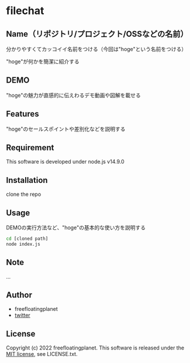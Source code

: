 # filechat
## Name（リポジトリ/プロジェクト/OSSなどの名前）

分かりやすくてカッコイイ名前をつける（今回は"hoge"という名前をつける）

"hoge"が何かを簡潔に紹介する

## DEMO

"hoge"の魅力が直感的に伝えわるデモ動画や図解を載せる

## Features

"hoge"のセールスポイントや差別化などを説明する

## Requirement

This software is developed under node.js v14.9.0

## Installation

clone the repo

## Usage

DEMOの実行方法など、"hoge"の基本的な使い方を説明する

```bash
cd [cloned path]
node index.js
```

## Note

...

## Author

* freefloatingplanet
* [twitter](https://twitter.com/__freefloating)

## License
Copyright (c) 2022 freefloatingplanet.
This software is released under the [MIT license](https://en.wikipedia.org/wiki/MIT_License), see LICENSE.txt.
